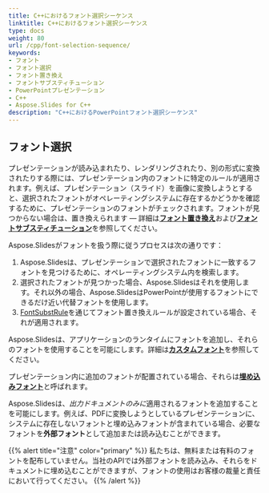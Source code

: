 ```yaml
---
title: C++におけるフォント選択シーケンス
linktitle: C++におけるフォント選択シーケンス
type: docs
weight: 80
url: /cpp/font-selection-sequence/
keywords:
- フォント
- フォント選択
- フォント置き換え
- フォントサブスティチューション
- PowerPointプレゼンテーション
- C++
- Aspose.Slides for C++
description: "C++におけるPowerPointフォント選択シーケンス"
---
```


## フォント選択

プレゼンテーションが読み込まれたり、レンダリングされたり、別の形式に変換されたりする際には、プレゼンテーション内のフォントに特定のルールが適用されます。例えば、プレゼンテーション（スライド）を画像に変換しようとすると、選択されたフォントがオペレーティングシステムに存在するかどうかを確認するために、プレゼンテーションのフォントがチェックされます。フォントが見つからない場合は、置き換えられます — 詳細は[**フォント置き換え**](https://docs.aspose.com/slides/cpp/font-replacement/)および[**フォントサブスティチューション**](https://docs.aspose.com/slides/cpp/font-substitution/)を参照してください。

Aspose.Slidesがフォントを扱う際に従うプロセスは次の通りです：

1. Aspose.Slidesは、プレゼンテーションで選択されたフォントに一致するフォントを見つけるために、オペレーティングシステム内を検索します。
2. 選択されたフォントが見つかった場合、Aspose.Slidesはそれを使用します。それ以外の場合、Aspose.SlidesはPowerPointが使用するフォントにできるだけ近い代替フォントを使用します。
3. [FontSubstRule](https://reference.aspose.com/slides/cpp/aspose.slides/fontsubstrule/)を通じてフォント置き換えルールが設定されている場合、それが適用されます。 

Aspose.Slidesは、アプリケーションのランタイムにフォントを追加し、それらのフォントを使用することを可能にします。詳細は[**カスタムフォント**](https://docs.aspose.com/slides/cpp/custom-font/)を参照してください。 

プレゼンテーション内に追加のフォントが配置されている場合、それらは[**埋め込みフォント**](https://docs.aspose.com/slides/cpp/embedded-font/)と呼ばれます。

Aspose.Slidesは、*出力ドキュメントのみに*適用されるフォントを追加することを可能にします。例えば、PDFに変換しようとしているプレゼンテーションに、システムに存在しないフォントと埋め込みフォントが含まれている場合、必要なフォントを**外部フォント**として追加または読み込むことができます。 

{{% alert title="注意" color="primary" %}} 
私たちは、無料または有料のフォントを配布していません。当社のAPIでは外部フォントを読み込み、それらをドキュメントに埋め込むことができますが、フォントの使用はお客様の裁量と責任において行ってください。
{{% /alert %}}